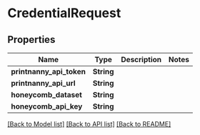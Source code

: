 # CredentialRequest

## Properties

Name | Type | Description | Notes
------------ | ------------- | ------------- | -------------
**printnanny_api_token** | **String** |  | 
**printnanny_api_url** | **String** |  | 
**honeycomb_dataset** | **String** |  | 
**honeycomb_api_key** | **String** |  | 

[[Back to Model list]](../README.md#documentation-for-models) [[Back to API list]](../README.md#documentation-for-api-endpoints) [[Back to README]](../README.md)


